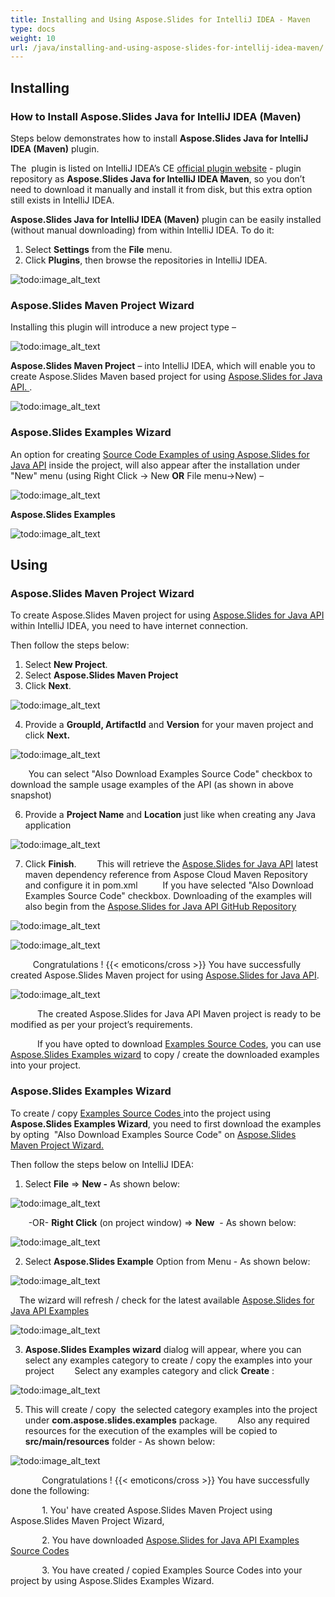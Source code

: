 ```yaml
---
title: Installing and Using Aspose.Slides for IntelliJ IDEA - Maven
type: docs
weight: 10
url: /java/installing-and-using-aspose-slides-for-intellij-idea-maven/
---
```


## **Installing**
### **How to Install Aspose.Slides Java for IntelliJ IDEA (Maven)**
Steps below demonstrates how to install **Aspose.Slides Java for IntelliJ IDEA (Maven)** plugin.

The  plugin is listed on IntelliJ IDEA’s CE [official plugin website](https://goo.gl/Oz4xJG) - plugin repository as **Aspose.Slides Java for IntelliJ IDEA Maven**, so you don’t need to download it manually and install it from disk, but this extra option still exists in IntelliJ IDEA.

**Aspose.Slides Java for IntelliJ IDEA (Maven)** plugin can be easily installed (without manual downloading) from within IntelliJ IDEA. To do it:

1. Select **Settings** from the **File** menu.
1. Click **Plugins**, then browse the repositories in IntelliJ IDEA. 

![todo:image_alt_text](http://i.imgur.com/yrI8H33.jpg)
### **Aspose.Slides Maven Project Wizard**
Installing this plugin will introduce a new project type – 

![todo:image_alt_text](http://download-codeplex.sec.s-msft.com/Download/SourceControlFileDownload.ashx?ProjectName=aspose-slidesjavaintellij&changeSetId=0594f8653a3113ddaf342072386005e1abcfe5d5&itemId=src%2fresources%2fasposeSmall.png)

**Aspose.Slides Maven Project** – into IntelliJ IDEA, which will enable you to create Aspose.Slides Maven based project for using [Aspose.Slides for Java API. ](http://goo.gl/WU9cOL). 

![todo:image_alt_text](http://i.imgur.com/JZSDsAH.jpg)
### **Aspose.Slides Examples Wizard**
An option for creating [Source Code Examples of using Aspose.Slides for Java API](https://goo.gl/wPPfil) inside the project, will also appear after the installation under "New" menu (using Right Click -> New **OR** File menu->New) – 

![todo:image_alt_text](http://download-codeplex.sec.s-msft.com/Download/SourceControlFileDownload.ashx?ProjectName=aspose-slidesjavaintellij&changeSetId=0594f8653a3113ddaf342072386005e1abcfe5d5&itemId=src%2fresources%2fasposeSmall.png)

**Aspose.Slides Examples**

![todo:image_alt_text](http://i.imgur.com/LOqN9Co.jpg)
## **Using**
### **Aspose.Slides Maven Project Wizard**
To create Aspose.Slides Maven project for using [Aspose.Slides for Java API](http://goo.gl/WU9cOL) within IntelliJ IDEA, you need to have internet connection.

Then follow the steps below:

1. Select **New Project**.
2. Select **Aspose.Slides Maven Project** 
3. Click **Next**. 

![todo:image_alt_text](http://i.imgur.com/JZSDsAH.jpg)


4. Provide a **GroupId, ArtifactId** and **Version** for your maven project and click **Next.**

![todo:image_alt_text](http://i.imgur.com/eGtlseY.jpg)


`    `You can select "Also Download Examples Source Code" checkbox to download the sample usage examples of the API (as shown in above snapshot)

6. Provide a **Project Name** and **Location** just like when creating any Java application

![todo:image_alt_text](http://i.imgur.com/WkSnyoi.jpg)


7. Click **Finish**.
`    `This will retrieve the [Aspose.Slides for Java API](http://goo.gl/WU9cOL) latest maven dependency reference from Aspose Cloud Maven Repository and configure it in pom.xml
`     `If you have selected "Also Download Examples Source Code" checkbox. Downloading of the examples will also begin from the [Aspose.Slides for Java API GitHub Repository](https://goo.gl/wPPfil)

![todo:image_alt_text](http://i.imgur.com/7OvTfAw.jpg)

![todo:image_alt_text](http://i.imgur.com/s0uvmE6.jpg)

`     `Congratulations ! {{< emoticons/cross >}} You have successfully created Aspose.Slides Maven project for using [Aspose.Slides for Java API](http://goo.gl/WU9cOL).

![todo:image_alt_text](http://i.imgur.com/iUM4g4s.jpg)

`      `The created Aspose.Slides for Java API Maven project is ready to be modified as per your project’s requirements.

`      `If you have opted to download [Examples Source Codes](https://goo.gl/wPPfil), you can use [Aspose.Slides Examples wizard](http://www.aspose.com/docs/display/slidesjava/4.2.2.2+Aspose.Slides+Examples+Wizard) to copy / create the downloaded examples into your project.
### **Aspose.Slides Examples Wizard**
To create / copy [Examples Source Codes ](https://goo.gl/wPPfil)into the project using **Aspose.Slides Examples Wizard**, you need to first download the examples by opting  "Also Download Examples Source Code" on [Aspose.Slides Maven Project Wizard.](http://www.aspose.com/docs/display/slidesjava/4.2.2.1+Aspose.Slides+Maven+Project+Wizard)

Then follow the steps below on IntelliJ IDEA:

1. Select **File** => **New -** As shown below: 

![todo:image_alt_text](http://i.imgur.com/N8tT9Q0.jpg)


`    `-OR- **Right Click** (on project window) => **New**  - As shown below: 

![todo:image_alt_text](http://i.imgur.com/aUBWkhp.jpg)


2. Select **Aspose.Slides Example** Option from Menu - As shown below: 

![todo:image_alt_text](http://i.imgur.com/9YHmDNt.jpg)


`  `The wizard will refresh / check for the latest available [Aspose.Slides for Java API Examples](https://goo.gl/wPPfil)

![todo:image_alt_text](http://i.imgur.com/5PZwsuq.jpg)


3. **Aspose.Slides Examples wizard** dialog will appear, where you can select any examples category to create / copy the examples into your project
`    `Select any examples category and click **Create** : 

![todo:image_alt_text](http://i.imgur.com/LOqN9Co.jpg)


5. This will create / copy  the selected category examples into the project under **com.aspose.slides.examples** package.
`    `Also any required resources for the execution of the examples will be copied to **src/main/resources** folder - As shown below:

![todo:image_alt_text](http://i.imgur.com/I6kGIwI.jpg)



`       `Congratulations ! {{< emoticons/cross >}} You have successfully done the following:

`       `1. You' have created Aspose.Slides Maven Project using Aspose.Slides Maven Project Wizard,

`       `2. You have downloaded [Aspose.Slides for Java API Examples Source Codes](https://goo.gl/wPPfil)

`       `3. You have created / copied Examples Source Codes into your project by using Aspose.Slides Examples Wizard.
